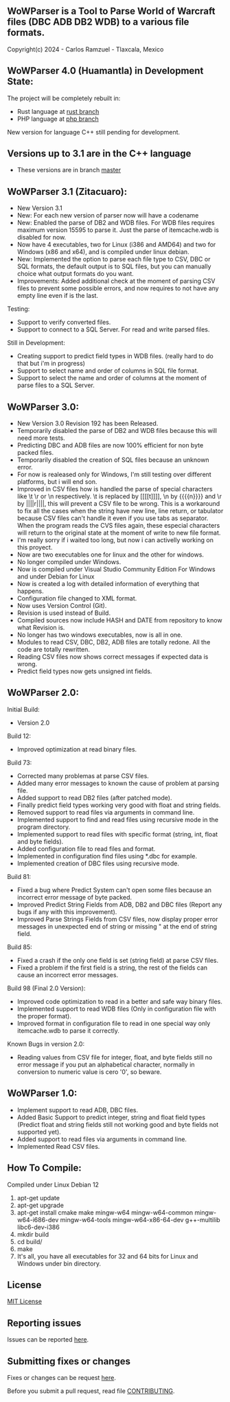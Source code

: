 ## WoWParser is a Tool to Parse World of Warcraft files (DBC ADB DB2 WDB) to a various file formats.

Copyright(c) 2024 - Carlos Ramzuel - Tlaxcala, Mexico

## WoWParser 4.0 (Huamantla) in Development State:
The project will be completely rebuilt in:
 - Rust language at [rust branch](https://github.com/glkrlos/wowparser/tree/rust)
 - PHP language at [php branch](https://github.com/glkrlos/wowparser/tree/php)

New version for language C++ still pending for development.

## Versions up to 3.1 are in the C++ language
 - These versions are in branch [master](https://github.com/glkrlos/wowparser)

## WoWParser 3.1 (Zitacuaro):
 * New Version 3.1
 * New: For each new version of parser now will have a codename
 * New: Enabled the parse of DB2 and WDB files. For WDB files requires maximum version 15595 to parse it. Just the parse of itemcache.wdb is disabled for now.
 * Now have 4 executables, two for Linux (i386 and AMD64) and two for Windows (x86 and x64), and is compiled under linux debian.
 * New: Implemented the option to parse each file type to CSV, DBC or SQL formats, the default output is to SQL files, but you can manually choice what output formats do you want.
 * Improvements: Added additional check at the moment of parsing CSV files to prevent some possible errors, and now requires to not have any empty line even if is the last.

Testing:
 * Support to verify converted files.
 * Support to connect to a SQL Server. For read and write parsed files.

Still in Development:
 * Creating support to predict field types in WDB files. (really hard to do that but i'm in progress)
 * Support to select name and order of columns in SQL file format.
 * Support to select the name and order of columns at the moment of parse files to a SQL Server.

## WoWParser 3.0:
 * New Version 3.0 Revision 192 has been Released.
 * Temporarily disabled the parse of DB2 and WDB files because this will need more tests.
 * Predicting DBC and ADB files are now 100% efficient for non byte packed files.
 * Temporarily disabled the creation of SQL files because an unknown error.
 * For now is realeased only for Windows, I'm still testing over different platforms, but i will end son.
 * Improved in CSV files how is handled the parse of special characters like \t \r or \n respectively.
          \t is replaced by [[[[t]]]], \n by {{{{n}}}} and \r by ||||r||||, this will prevent a CSV file to be wrong.
          This is a workaround to fix all the cases when the string have new line, line return, or tabulator because
          CSV files can't handle it even if you use tabs as separator. When the program reads the CVS files again,
          these especial characters will return to the original state at the moment of write to new file format.
 * I'm really sorry if i waited too long, but now i can activelly working on this proyect.
 * Now are two executables one for linux and the other for windows.
 * No longer compiled under Windows.
 * Now is compiled under Visual Studio Community Edition For Windows and under Debian for Linux
 * Now is created a log with detailed information of everything that happens.
 * Configuration file changed to XML format.
 * Now uses Version Control (Git).
 * Revision is used instead of Build.
 * Compiled sources now include HASH and DATE from repository to know what Revision is.
 * No longer has two windows executables, now is all in one.
 * Modules to read CSV, DBC, DB2, ADB files are totally redone. All the code are totally rewritten.
 * Reading CSV files now shows correct messages if expected data is wrong.
 * Predict field types now gets unsigned int fields.

## WoWParser 2.0:
Initial Build:
 * Version 2.0

Build 12:
 * Improved optimization at read binary files.

Build 73:
 * Corrected many problemas at parse CSV files.
 * Added many error messages to known the cause of problem at parsing file.
 * Added support to read DB2 files (after patched mode).
 * Finally predict field types working very good with float and string fields.
 * Removed support to read files via arguments in command line.
 * Implemented support to find and read files using recursive mode in the program directory.
 * Implemented support to read files with specific format (string, int, float and byte fields).
 * Added configuration file to read files and format.
 * Implemented in configuration find files using *.dbc for example.
 * Implemented creation of DBC files using recursive mode.

Build 81:
 * Fixed a bug where Predict System can't open some files because an incorrect error message of byte packed.
 * Improved Predict String Fields from ADB, DB2 and DBC files (Report any bugs if any with this improvement).
 * Improved Parse Strings Fields from CSV files, now display proper error messages in unexpected end of string or missing " at the end of string field.

Build 85:
 * Fixed a crash if the only one field is set (string field) at parse CSV files.
 * Fixed a problem if the first field is a string, the rest of the fields can cause an incorrect error messages.

Build 98 (Final 2.0 Version):
 * Improved code optimization to read in a better and safe way binary files.
 * Implemented support to read WDB files (Only in configuration file with the proper format).
 * Improved format in configuration file to read in one special way only itemcache.wdb to parse it correctly.

Known Bugs in version 2.0:
 * Reading values from CSV file for integer, float, and byte fields still no error message if you put an alphabetical character, normally in conversion to numeric value is cero '0', so beware.

## WoWParser 1.0:
 * Implement support to read ADB, DBC files.
 * Added Basic Support to predict integer, string and float field types (Predict float and string fields still not working good and byte fields not supported yet).
 * Added support to read files via arguments in command line.
 * Implemented Read CSV files.

## How To Compile:
 Compiled under Linux Debian 12
 1. apt-get update
 2. apt-get upgrade
 3. apt-get install cmake make mingw-w64 mingw-w64-common mingw-w64-i686-dev mingw-w64-tools mingw-w64-x86-64-dev g++-multilib libc6-dev-i386
 4. mkdir build
 5. cd build/
 6. make 
 7. It's all, you have all executables for 32 and 64 bits for Linux and Windows under bin directory.

## License

[MIT License](LICENSE)

## Reporting issues

Issues can be reported [here](https://github.com/glkrlos/wowparser/issues).

## Submitting fixes or changes

Fixes or changes can be request [here](https://github.com/glkrlos/wowparser/pulls).

Before you submit a pull request, read file [CONTRIBUTING](CONTRIBUTING.md).
